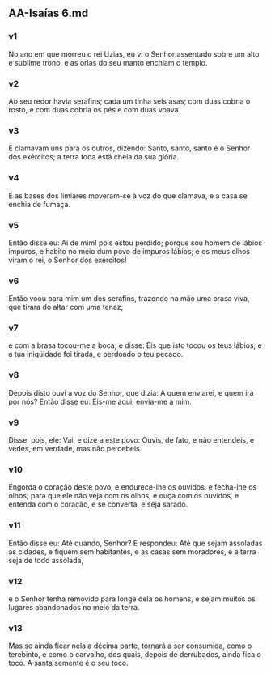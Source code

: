 ## AA-Isaías 6.md
### v1
 No ano em que morreu o rei Uzias, eu vi o Senhor assentado sobre um alto e sublime trono, e as orlas do seu manto enchiam o templo.
### v2
 Ao seu redor havia serafins; cada um tinha seis asas; com duas cobria o rosto, e com duas cobria os pés e com duas voava.
### v3
 E clamavam uns para os outros, dizendo: Santo, santo, santo é o Senhor dos exércitos; a terra toda está cheia da sua glória.
### v4
 E as bases dos limiares moveram-se à voz do que clamava, e a casa se enchia de fumaça.
### v5
 Então disse eu: Ai de mim! pois estou perdido; porque sou homem de lábios impuros, e habito no meio dum povo de impuros lábios; e os meus olhos viram o rei, o Senhor dos exércitos!
### v6
 Então voou para mim um dos serafins, trazendo na mão uma brasa viva, que tirara do altar com uma tenaz;
### v7
 e com a brasa tocou-me a boca, e disse: Eis que isto tocou os teus lábios; e a tua iniqüidade foi tirada, e perdoado o teu pecado.
### v8
 Depois disto ouvi a voz do Senhor, que dizia: A quem enviarei, e quem irá por nós? Então disse eu: Eis-me aqui, envia-me a mim.
### v9
 Disse, pois, ele: Vai, e dize a este povo: Ouvis, de fato, e não entendeis, e vedes, em verdade, mas não percebeis.
### v10
 Engorda o coração deste povo, e endurece-lhe os ouvidos, e fecha-lhe os olhos; para que ele não veja com os olhos, e ouça com os ouvidos, e entenda com o coração, e se converta, e seja sarado.
### v11
 Então disse eu: Até quando, Senhor? E respondeu: Até que sejam assoladas as cidades, e fiquem sem habitantes, e as casas sem moradores, e a terra seja de todo assolada,
### v12
 e o Senhor tenha removido para longe dela os homens, e sejam muitos os lugares abandonados no meio da terra.
### v13
 Mas se ainda ficar nela a décima parte, tornará a ser consumida, como o terebinto, e como o carvalho, dos quais, depois de derrubados, ainda fica o toco. A santa semente é o seu toco.
